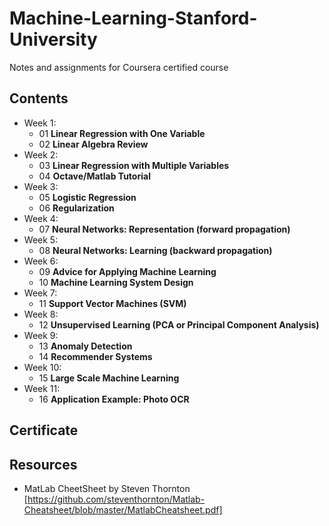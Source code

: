 # Machine-Learning-Stanford-University
Notes and assignments for Coursera certified course

## Contents
- Week 1:
  - 01 **Linear Regression with One Variable**
  - 02 **Linear Algebra Review**
- Week 2:
  - 03 **Linear Regression with Multiple Variables**
  - 04 **Octave/Matlab Tutorial**
- Week 3:
  - 05 **Logistic Regression**
  - 06 **Regularization**
- Week 4:
  - 07 **Neural Networks: Representation (forward propagation)**
- Week 5:
  - 08 **Neural Networks: Learning (backward propagation)**
- Week 6:
  - 09 **Advice for Applying Machine Learning**
  - 10 **Machine Learning System Design**
- Week 7:
  - 11 **Support Vector Machines (SVM)**
- Week 8:
  - 12 **Unsupervised Learning (PCA or Principal Component Analysis)**
- Week 9:
  - 13 **Anomaly Detection**
  - 14 **Recommender Systems**
- Week 10:
  - 15 **Large Scale Machine Learning**
- Week 11:
  - 16 **Application Example: Photo OCR**


## Certificate

## Resources
- MatLab CheetSheet by Steven Thornton
[https://github.com/steventhornton/Matlab-Cheatsheet/blob/master/MatlabCheatsheet.pdf]
